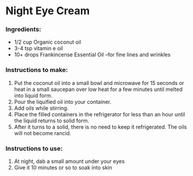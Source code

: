 # Night Eye Cream

### Ingredients:
* 1/2 cup Organic coconut oil
* 3-4 tsp vitamin e oil
* 10+ drops Frankincense Essential Oil –for fine lines and wrinkles
 
### Instructions to make:
1. Put the coconut oil into a small bowl and microwave for 15 seconds or heat in a small saucepan over low heat for a few minutes until melted into liquid form.
2. Pour the liquified oil into your container.
3. Add oils while stirring. 
4. Place the filled containers in the refrigerator for less than an hour until the liquid returns to solid form.
5. After it turns to a solid, there is no need to keep it refrigerated. The oils will not become rancid.
 
### Instructions to use:
1. At night, dab a small amount under your eyes
2. Give it 10 minutes or so to soak into skin
